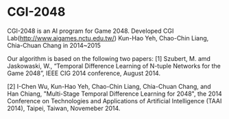 # CGI-2048

CGI-2048 is an AI program for Game 2048. Developed CGI Lab(http://www.aigames.nctu.edu.tw/) Kun-Hao Yeh, Chao-Chin Liang, Chia-Chuan Chang in 2014~2015

Our algorithm is based on the following two papers:
[1] Szubert, M. amd Jaskowaski, W., “Temporal Difference Learning of N-tuple Networks for the Game 2048”, IEEE CIG 2014 conference, August 2014.

[2] I-Chen Wu, Kun-Hao Yeh, Chao-Chin Liang, Chia-Chuan Chang, and Han Chiang, "Multi-Stage Temporal Difference Learning for 2048", the 2014 Conference on Technologies and Applications of Artificial Intelligence (TAAI 2014), Taipei, Taiwan, Novemeber 2014.
